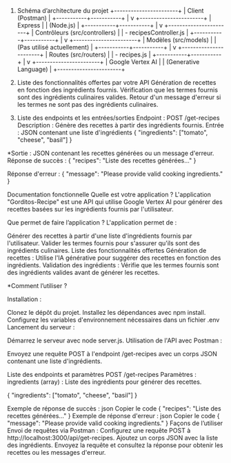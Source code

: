 1. Schéma d’architecture du projet
+-----------------------+
|      Client (Postman) |
+-----------+-----------+
            |
            v
+-----------------------+
|        Express        |
|       (Node.js)       |
+-----------+-----------+
            |
            v
+-----------------------+
|  Contrôleurs (src/controllers) |
|  - recipesController.js        |
+-----------+-----------+
            |
            v
+-----------------------+
|    Modèles (src/models)         |
|   (Pas utilisé actuellement)   |
+-----------+-----------+
            |
            v
+-----------------------+
|    Routes (src/routers)         |
|   - recipes.js                 |
+-----------+-----------+
            |
            v
+-----------------------+
|    Google Vertex AI    |
|  (Generative Language) |
+-----------------------+

2. Liste des fonctionnalités offertes par votre API
Génération de recettes en fonction des ingrédients fournis.
Vérification que les termes fournis sont des ingrédients culinaires valides.
Retour d'un message d'erreur si les termes ne sont pas des ingrédients culinaires.
3. Liste des endpoints et les entrées/sorties
Endpoint : POST /get-recipes
Description : Génère des recettes à partir des ingrédients fournis.
Entrée : JSON contenant une liste d'ingrédients
{
  "ingredients": ["tomato", "cheese", "basil"]
}

*Sortie : JSON contenant les recettes générées ou un message d'erreur.
Réponse de succès :
{
  "recipes": "Liste des recettes générées..."
}

Réponse d'erreur :
{
  "message": "Please provide valid cooking ingredients."
}

Documentation fonctionnelle
Quelle est votre application ?
L'application "Gorditos-Recipe" est une API qui utilise Google Vertex AI pour générer des recettes basées sur les ingrédients fournis par l'utilisateur.

Que permet de faire l’application ?
L'application permet de :

Générer des recettes à partir d'une liste d'ingrédients fournis par l'utilisateur.
Valider les termes fournis pour s'assurer qu'ils sont des ingrédients culinaires.
Liste des fonctionnalités offertes
Génération de recettes : Utilise l'IA générative pour suggérer des recettes en fonction des ingrédients.
Validation des ingrédients : Vérifie que les termes fournis sont des ingrédients valides avant de générer les recettes.

*Comment l’utiliser ?

Installation :

Clonez le dépôt du projet.
Installez les dépendances avec npm install.
Configurez les variables d'environnement nécessaires dans un fichier .env 
Lancement du serveur :

Démarrez le serveur avec node server.js.
Utilisation de l'API avec Postman :

Envoyez une requête POST à l'endpoint /get-recipes avec un corps JSON contenant une liste d'ingrédients.

Liste des endpoints et paramètres
POST /get-recipes
Paramètres :
ingredients (array) : Liste des ingrédients pour générer des recettes.

{
  "ingredients": ["tomato", "cheese", "basil"]
}

Exemple de réponse de succès :
json
Copier le code
{
  "recipes": "Liste des recettes générées..."
}
Exemple de réponse d'erreur :
json
Copier le code
{
  "message": "Please provide valid cooking ingredients."
}
Façons de l’utiliser
Envoi de requêtes via Postman :
Configurez une requête POST à http://localhost:3000/api/get-recipes.
Ajoutez un corps JSON avec la liste des ingrédients.
Envoyez la requête et consultez la réponse pour obtenir les recettes ou les messages d'erreur.
